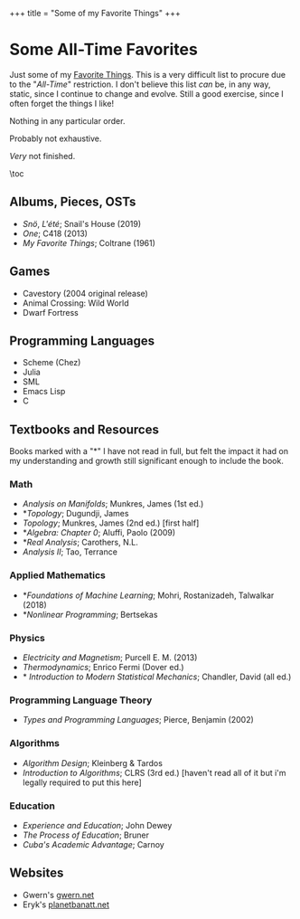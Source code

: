 +++
title = "Some of my Favorite Things"
+++

# Some All-Time Favorites

Just some of my [Favorite
Things](https://www.youtube.com/watch?v=UlFNy9iWrpE). This is a very
difficult list to procure due to the "*All-Time*" restriction. I don't
believe this list *can* be, in any way, static, since I continue to
change and evolve. Still a good exercise, since I often forget the
things I like!

Nothing in any particular order.

Probably not exhaustive.

*Very* not finished.

\toc 

## Albums, Pieces, OSTs
- *Snö*, *L'été*; Snail's House (2019)
- *One*; C418 (2013)
- *My Favorite Things*; Coltrane (1961)

## Games
- Cavestory (2004 original release)
- Animal Crossing: Wild World
- Dwarf Fortress

## Programming Languages 
- Scheme (Chez)
- Julia
- SML
- Emacs Lisp
- C

## Textbooks and Resources 
Books marked with a "*" I have not read in full, but felt the impact it
had on my understanding and growth still significant enough to include
the book.

### Math 
- *Analysis on Manifolds*; Munkres, James (1st ed.)
- \**Topology*; Dugundji, James
- *Topology*; Munkres, James (2nd ed.) [first half]
- \**Algebra: Chapter 0*; Aluffi, Paolo (2009)
- \**Real Analysis*; Carothers, N.L.
- *Analysis II*; Tao, Terrance
### Applied Mathematics
- \**Foundations of Machine Learning*; Mohri, Rostanizadeh, Talwalkar
  (2018)
- \**Nonlinear Programming*; Bertsekas

### Physics 
- *Electricity and Magnetism*; Purcell E. M. (2013)
- *Thermodynamics*; Enrico Fermi (Dover ed.)
- \* *Introduction to Modern Statistical Mechanics*; Chandler, David (all
    ed.)

### Programming Language Theory 
- *Types and Programming Languages*; Pierce, Benjamin (2002)
<!-- - *Foundations of Logic Programming*; Lloyd, J.W. -->

### Algorithms 
- *Algorithm Design*; Kleinberg & Tardos
- *Introduction to Algorithms*; CLRS (3rd ed.) [haven't read all of it
  but i'm legally required to put this here]

### Education 
- *Experience and Education*; John Dewey
- *The Process of Education*; Bruner
- *Cuba's Academic Advantage*; Carnoy

## Websites 
- Gwern's [gwern.net](https://www.gwern.net/index)
- Eryk's [planetbanatt.net](https://planetbanatt.net/)
